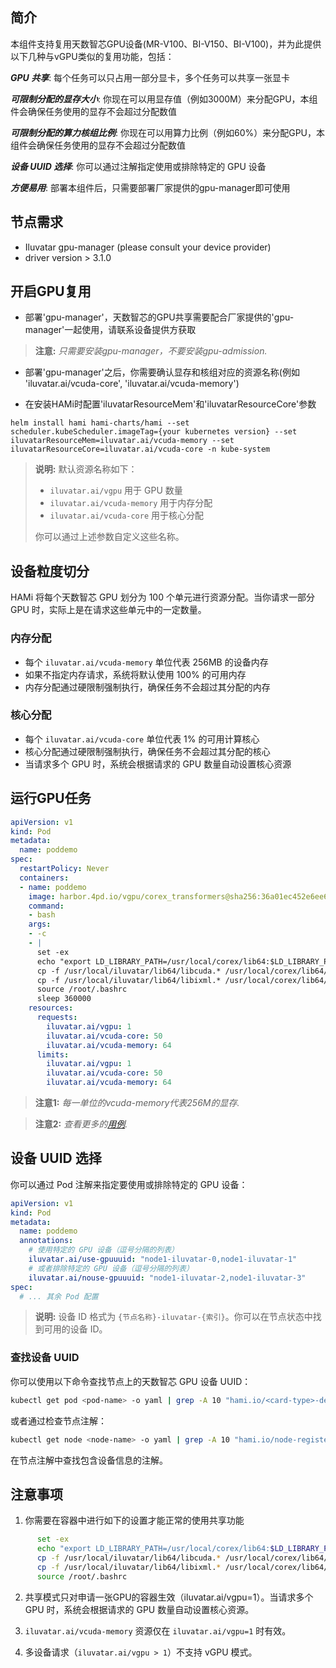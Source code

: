 ## 简介

本组件支持复用天数智芯GPU设备(MR-V100、BI-V150、BI-V100)，并为此提供以下几种与vGPU类似的复用功能，包括：

***GPU 共享***: 每个任务可以只占用一部分显卡，多个任务可以共享一张显卡

***可限制分配的显存大小***: 你现在可以用显存值（例如3000M）来分配GPU，本组件会确保任务使用的显存不会超过分配数值

***可限制分配的算力核组比例***: 你现在可以用算力比例（例如60%）来分配GPU，本组件会确保任务使用的显存不会超过分配数值

***设备 UUID 选择***: 你可以通过注解指定使用或排除特定的 GPU 设备

***方便易用***:  部署本组件后，只需要部署厂家提供的gpu-manager即可使用


## 节点需求

* Iluvatar gpu-manager (please consult your device provider)
* driver version > 3.1.0

## 开启GPU复用

* 部署'gpu-manager'，天数智芯的GPU共享需要配合厂家提供的'gpu-manager'一起使用，请联系设备提供方获取

> **注意:** *只需要安装gpu-manager，不要安装gpu-admission.*

* 部署'gpu-manager'之后，你需要确认显存和核组对应的资源名称(例如 'iluvatar.ai/vcuda-core', 'iluvatar.ai/vcuda-memory')

* 在安装HAMi时配置'iluvatarResourceMem'和'iluvatarResourceCore'参数

```
helm install hami hami-charts/hami --set scheduler.kubeScheduler.imageTag={your kubernetes version} --set iluvatarResourceMem=iluvatar.ai/vcuda-memory --set iluvatarResourceCore=iluvatar.ai/vcuda-core -n kube-system
```

> **说明:** 默认资源名称如下：
> - `iluvatar.ai/vgpu` 用于 GPU 数量
> - `iluvatar.ai/vcuda-memory` 用于内存分配
> - `iluvatar.ai/vcuda-core` 用于核心分配
>
> 你可以通过上述参数自定义这些名称。

## 设备粒度切分

HAMi 将每个天数智芯 GPU 划分为 100 个单元进行资源分配。当你请求一部分 GPU 时，实际上是在请求这些单元中的一定数量。

### 内存分配

- 每个 `iluvatar.ai/vcuda-memory` 单位代表 256MB 的设备内存
- 如果不指定内存请求，系统将默认使用 100% 的可用内存
- 内存分配通过硬限制强制执行，确保任务不会超过其分配的内存

### 核心分配

- 每个 `iluvatar.ai/vcuda-core` 单位代表 1% 的可用计算核心
- 核心分配通过硬限制强制执行，确保任务不会超过其分配的核心
- 当请求多个 GPU 时，系统会根据请求的 GPU 数量自动设置核心资源

## 运行GPU任务

```yaml
apiVersion: v1
kind: Pod
metadata:
  name: poddemo
spec:
  restartPolicy: Never
  containers:
  - name: poddemo
    image: harbor.4pd.io/vgpu/corex_transformers@sha256:36a01ec452e6ee63c7aa08bfa1fa16d469ad19cc1e6000cf120ada83e4ceec1e
    command:
    - bash
    args:
    - -c
    - |
      set -ex
      echo "export LD_LIBRARY_PATH=/usr/local/corex/lib64:$LD_LIBRARY_PATH">> /root/.bashrc
      cp -f /usr/local/iluvatar/lib64/libcuda.* /usr/local/corex/lib64/
      cp -f /usr/local/iluvatar/lib64/libixml.* /usr/local/corex/lib64/
      source /root/.bashrc
      sleep 360000
    resources:
      requests:
        iluvatar.ai/vgpu: 1
        iluvatar.ai/vcuda-core: 50
        iluvatar.ai/vcuda-memory: 64
      limits:
        iluvatar.ai/vgpu: 1
        iluvatar.ai/vcuda-core: 50
        iluvatar.ai/vcuda-memory: 64
```

> **注意1:** *每一单位的vcuda-memory代表256M的显存.*

> **注意2:** *查看更多的[用例](../examples/iluvatar/).*

## 设备 UUID 选择

你可以通过 Pod 注解来指定要使用或排除特定的 GPU 设备：

```yaml
apiVersion: v1
kind: Pod
metadata:
  name: poddemo
  annotations:
    # 使用特定的 GPU 设备（逗号分隔的列表）
    iluvatar.ai/use-gpuuuid: "node1-iluvatar-0,node1-iluvatar-1"
    # 或者排除特定的 GPU 设备（逗号分隔的列表）
    iluvatar.ai/nouse-gpuuuid: "node1-iluvatar-2,node1-iluvatar-3"
spec:
  # ... 其余 Pod 配置
```

> **说明:** 设备 ID 格式为 `{节点名称}-iluvatar-{索引}`。你可以在节点状态中找到可用的设备 ID。

### 查找设备 UUID

你可以使用以下命令查找节点上的天数智芯 GPU 设备 UUID：

```bash
kubectl get pod <pod-name> -o yaml | grep -A 10 "hami.io/<card-type>-devices-allocated"
```

或者通过检查节点注解：

```bash
kubectl get node <node-name> -o yaml | grep -A 10 "hami.io/node-register-<card-type>"
```

在节点注解中查找包含设备信息的注解。


## 注意事项

1. 你需要在容器中进行如下的设置才能正常的使用共享功能
```sh
      set -ex
      echo "export LD_LIBRARY_PATH=/usr/local/corex/lib64:$LD_LIBRARY_PATH">> /root/.bashrc
      cp -f /usr/local/iluvatar/lib64/libcuda.* /usr/local/corex/lib64/
      cp -f /usr/local/iluvatar/lib64/libixml.* /usr/local/corex/lib64/
      source /root/.bashrc
```

2. 共享模式只对申请一张GPU的容器生效（iluvatar.ai/vgpu=1）。当请求多个 GPU 时，系统会根据请求的 GPU 数量自动设置核心资源。

3. `iluvatar.ai/vcuda-memory` 资源仅在 `iluvatar.ai/vgpu=1` 时有效。

4. 多设备请求（`iluvatar.ai/vgpu > 1`）不支持 vGPU 模式。